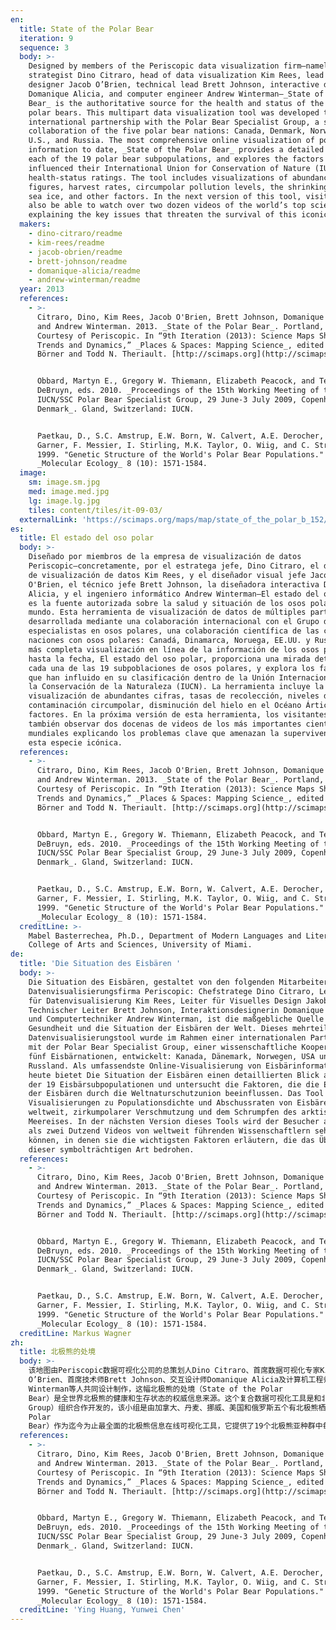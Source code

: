 ```yaml
---
en:
  title: State of the Polar Bear
  iteration: 9
  sequence: 3
  body: >-
    Designed by members of the Periscopic data visualization firm—namely, lead
    strategist Dino Citraro, head of data visualization Kim Rees, lead visual
    designer Jacob O’Brien, technical lead Brett Johnson, interactive designer
    Domanique Alicia, and computer engineer Andrew Winterman—_State of the Polar
    Bear_ is the authoritative source for the health and status of the world’s
    polar bears. This multipart data visualization tool was developed through an
    international partnership with the Polar Bear Specialist Group, a scientific
    collaboration of the five polar bear nations: Canada, Denmark, Norway, the
    U.S., and Russia. The most comprehensive online visualization of polar bear
    information to date, _State of the Polar Bear_ provides a detailed look at
    each of the 19 polar bear subpopulations, and explores the factors that have
    influenced their International Union for Conservation of Nature (IUCN)
    health-status ratings. The tool includes visualizations of abundance
    figures, harvest rates, circumpolar pollution levels, the shrinking Arctic
    sea ice, and other factors. In the next version of this tool, visitors will
    also be able to watch over two dozen videos of the world’s top scientists
    explaining the key issues that threaten the survival of this iconic species.
  makers:
    - dino-citraro/readme
    - kim-rees/readme
    - jacob-obrien/readme
    - brett-johnson/readme
    - domanique-alicia/readme
    - andrew-winterman/readme
  year: 2013
  references:
    - >-
      Citraro, Dino, Kim Rees, Jacob O'Brien, Brett Johnson, Domanique Alicia,
      and Andrew Winterman. 2013. _State of the Polar Bear_. Portland, OR.
      Courtesy of Periscopic. In “9th Iteration (2013): Science Maps Showing
      Trends and Dynamics,” _Places & Spaces: Mapping Science_, edited by Katy
      Börner and Todd N. Theriault. [http://scimaps.org](http://scimaps.org).


      Obbard, Martyn E., Gregory W. Thiemann, Elizabeth Peacock, and Terry D.
      DeBruyn, eds. 2010. _Proceedings of the 15th Working Meeting of the
      IUCN/SSC Polar Bear Specialist Group, 29 June-3 July 2009, Copenhagen,
      Denmark_. Gland, Switzerland: IUCN.


      Paetkau, D., S.C. Amstrup, E.W. Born, W. Calvert, A.E. Derocher, G.W.
      Garner, F. Messier, I. Stirling, M.K. Taylor, O. Wiig, and C. Strobeck.
      1999. "Genetic Structure of the World's Polar Bear Populations."
      _Molecular Ecology_ 8 (10): 1571-1584.
  image:
    sm: image.sm.jpg
    med: image.med.jpg
    lg: image.lg.jpg
    tiles: content/tiles/it-09-03/
  externalLink: 'https://scimaps.org/maps/map/state_of_the_polar_b_152/detail'
es:
  title: El estado del oso polar
  body: >-
    Diseñado por miembros de la empresa de visualización de datos
    Periscopic—concretamente, por el estratega jefe, Dino Citraro, el director
    de visualización de datos Kim Rees, y el diseñador visual jefe Jacob
    O'Brien, el técnico jefe Brett Johnson, la diseñadora interactiva Domanique
    Alicia, y el ingeniero informático Andrew Winterman—El estado del oso polar
    es la fuente autorizada sobre la salud y situación de los osos polares del
    mundo. Esta herramienta de visualización de datos de múltiples partes fue
    desarrollada mediante una colaboración internacional con el Grupo de
    especialistas en osos polares, una colaboración científica de las cinco
    naciones con osos polares: Canadá, Dinamarca, Noruega, EE.UU. y Rusia. La
    más completa visualización en línea de la información de los osos polares
    hasta la fecha, El estado del oso polar, proporciona una mirada detallada a
    cada una de las 19 subpoblaciones de osos polares, y explora los factores
    que han influido en su clasificación dentro de la Unión Internacional para
    la Conservación de la Naturaleza (IUCN). La herramienta incluye la
    visualización de abundantes cifras, tasas de recolección, niveles de
    contaminación circumpolar, disminución del hielo en el Océano Ártico y otros
    factores. En la próxima versión de esta herramienta, los visitantes podrán
    también observar dos docenas de videos de los más importantes científicos
    mundiales explicando los problemas clave que amenazan la supervivencia de
    esta especie icónica.
  references:
    - >-
      Citraro, Dino, Kim Rees, Jacob O'Brien, Brett Johnson, Domanique Alicia,
      and Andrew Winterman. 2013. _State of the Polar Bear_. Portland, OR.
      Courtesy of Periscopic. In “9th Iteration (2013): Science Maps Showing
      Trends and Dynamics,” _Places & Spaces: Mapping Science_, edited by Katy
      Börner and Todd N. Theriault. [http://scimaps.org](http://scimaps.org).


      Obbard, Martyn E., Gregory W. Thiemann, Elizabeth Peacock, and Terry D.
      DeBruyn, eds. 2010. _Proceedings of the 15th Working Meeting of the
      IUCN/SSC Polar Bear Specialist Group, 29 June-3 July 2009, Copenhagen,
      Denmark_. Gland, Switzerland: IUCN.


      Paetkau, D., S.C. Amstrup, E.W. Born, W. Calvert, A.E. Derocher, G.W.
      Garner, F. Messier, I. Stirling, M.K. Taylor, O. Wiig, and C. Strobeck.
      1999. "Genetic Structure of the World's Polar Bear Populations."
      _Molecular Ecology_ 8 (10): 1571-1584.
  creditLine: >-
    Mabel Basterrechea, Ph.D., Department of Modern Languages and Literatures,
    College of Arts and Sciences, University of Miami.
de:
  title: 'Die Situation des Eisbären '
  body: >-
    Die Situation des Eisbären, gestaltet von den folgenden Mitarbeitern der
    Datenvisualisierungsfirma Periscopic: Chefstratege Dino Citraro, Leiterin
    für Datenvisualisierung Kim Rees, Leiter für Visuelles Design Jakob O'Brien,
    Technischer Leiter Brett Johnson, Interaktionsdesignerin Domanique Alicia
    und Computertechniker Andrew Winterman, ist die maßgebliche Quelle über die
    Gesundheit und die Situation der Eisbären der Welt. Dieses mehrteilige
    Datenvisualisierungstool wurde im Rahmen einer internationalen Partnerschaft
    mit der Polar Bear Specialist Group, einer wissenschaftliche Kooperation der
    fünf Eisbärnationen, entwickelt: Kanada, Dänemark, Norwegen, USA und
    Russland. Als umfassendste Online-Visualisierung von Eisbärinformationen bis
    heute bietet Die Situation der Eisbären einen detaillierten Blick auf jede
    der 19 Eisbärsubpopulationen und untersucht die Faktoren, die die Einstufung
    der Eisbären durch die Weltnaturschutzunion beeinflussen. Das Tool umfasst
    Visualisierungen zu Populationsdichte und Abschussraten von Eisbären
    weltweit, zirkumpolarer Verschmutzung und dem Schrumpfen des arktischen
    Meereises. In der nächsten Version dieses Tools wird der Besucher auch mehr
    als zwei Dutzend Videos von weltweit führenden Wissenschaftlern sehen
    können, in denen sie die wichtigsten Faktoren erläutern, die das Überleben
    dieser symbolträchtigen Art bedrohen.
  references:
    - >-
      Citraro, Dino, Kim Rees, Jacob O'Brien, Brett Johnson, Domanique Alicia,
      and Andrew Winterman. 2013. _State of the Polar Bear_. Portland, OR.
      Courtesy of Periscopic. In “9th Iteration (2013): Science Maps Showing
      Trends and Dynamics,” _Places & Spaces: Mapping Science_, edited by Katy
      Börner and Todd N. Theriault. [http://scimaps.org](http://scimaps.org).


      Obbard, Martyn E., Gregory W. Thiemann, Elizabeth Peacock, and Terry D.
      DeBruyn, eds. 2010. _Proceedings of the 15th Working Meeting of the
      IUCN/SSC Polar Bear Specialist Group, 29 June-3 July 2009, Copenhagen,
      Denmark_. Gland, Switzerland: IUCN.


      Paetkau, D., S.C. Amstrup, E.W. Born, W. Calvert, A.E. Derocher, G.W.
      Garner, F. Messier, I. Stirling, M.K. Taylor, O. Wiig, and C. Strobeck.
      1999. "Genetic Structure of the World's Polar Bear Populations."
      _Molecular Ecology_ 8 (10): 1571-1584.
  creditLine: Markus Wagner
zh:
  title: 北极熊的处境
  body: >-
    该地图由Periscopic数据可视化公司的总策划人Dino Citraro、首席数据可视化专家Kim Rees、首席视觉设计师Jacob
    O’Brien、首席技术师Brett Johnson、交互设计师Domanique Alicia及计算机工程师Andrew
    Winterman等人共同设计制作，这幅北极熊的处境（State of the Polar
    Bear）是全世界北极熊的健康和生存状态的权威信息来源。这个复合数据可视化工具是和北极熊专家小组（Polar Bear Specialist
    Group）组织合作开发的，该小组是由加拿大、丹麦、挪威、美国和俄罗斯五个有北极熊栖息的国家组成的科学合作组织。北极熊的处境（State of the
    Polar
    Bear）作为迄今为止最全面的北极熊信息在线可视化工具，它提供了19个北极熊亚种群中每一个种群详细记录信息，并且探究了它们在国际自然保护联盟（IUCN）中健康状况等级评价的影响因素。该可视化工具包含了丰富的可视化统计图表，例如捕获率、极地污染水平、北极冰川消融情况等。在工具的下一个版本将给访问者提供二十多个世界顶级科学家解读威胁北极熊这一标志性物种生存关键问题的视频。
  references:
    - >-
      Citraro, Dino, Kim Rees, Jacob O'Brien, Brett Johnson, Domanique Alicia,
      and Andrew Winterman. 2013. _State of the Polar Bear_. Portland, OR.
      Courtesy of Periscopic. In “9th Iteration (2013): Science Maps Showing
      Trends and Dynamics,” _Places & Spaces: Mapping Science_, edited by Katy
      Börner and Todd N. Theriault. [http://scimaps.org](http://scimaps.org).


      Obbard, Martyn E., Gregory W. Thiemann, Elizabeth Peacock, and Terry D.
      DeBruyn, eds. 2010. _Proceedings of the 15th Working Meeting of the
      IUCN/SSC Polar Bear Specialist Group, 29 June-3 July 2009, Copenhagen,
      Denmark_. Gland, Switzerland: IUCN.


      Paetkau, D., S.C. Amstrup, E.W. Born, W. Calvert, A.E. Derocher, G.W.
      Garner, F. Messier, I. Stirling, M.K. Taylor, O. Wiig, and C. Strobeck.
      1999. "Genetic Structure of the World's Polar Bear Populations."
      _Molecular Ecology_ 8 (10): 1571-1584.
  creditLine: 'Ying Huang, Yunwei Chen'
---
```


